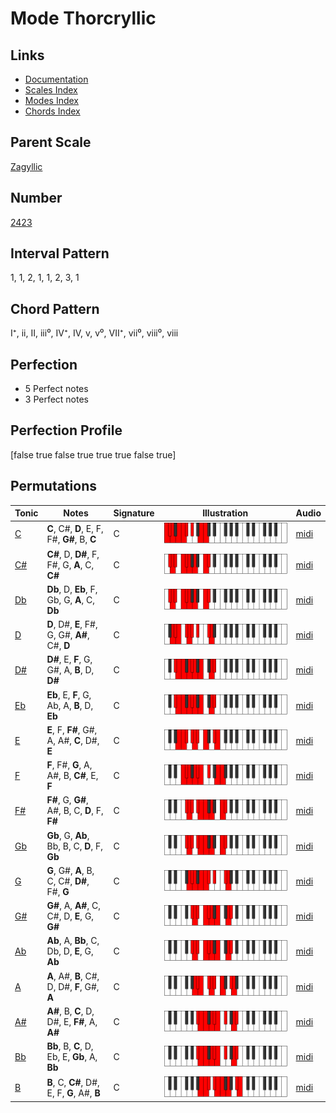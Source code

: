 # Mode Thorcryllic

## Links

- [Documentation](index.md)
- [Scales Index](Scales.md)
- [Modes Index](Modes.md)
- [Chords Index](Chords.md)

## Parent Scale

[Zagyllic](ScaleZagyllic.md)

## Number

[2423](https://ianring.com/musictheory/scales/2423)

## Interval Pattern

1, 1, 2, 1, 1, 2, 3, 1

## Chord Pattern

I⁺, ii, II, iii⁰, IV⁺, IV, v, v⁰, VII⁺, vii⁰, viii⁰, viii

## Perfection

- 5 Perfect notes
- 3 Perfect notes

## Perfection Profile

[false true false true true true false true]

## Permutations

| Tonic | Notes | Signature | Illustration | Audio |
|-------|-------|-----------|--------------|-------|
| [C](ModeCNaturalThorcryllic.md) | **C**, C#, **D**, E, F, F#, **G#**, B, **C** | C | ![CNaturalThorcryllic](ModeCNaturalThorcryllic.png) | [midi](https://github.com/edipermadi/music/blob/main/docs/ModeCNaturalThorcryllic.mid?raw=true) |
| [C#](ModeCSharpThorcryllic.md) | **C#**, D, **D#**, F, F#, G, **A**, C, **C#** | C | ![CSharpThorcryllic](ModeCSharpThorcryllic.png) | [midi](https://github.com/edipermadi/music/blob/main/docs/ModeCSharpThorcryllic.mid?raw=true) |
| [Db](ModeDFlatThorcryllic.md) | **Db**, D, **Eb**, F, Gb, G, **A**, C, **Db** | C | ![DFlatThorcryllic](ModeDFlatThorcryllic.png) | [midi](https://github.com/edipermadi/music/blob/main/docs/ModeDFlatThorcryllic.mid?raw=true) |
| [D](ModeDNaturalThorcryllic.md) | **D**, D#, **E**, F#, G, G#, **A#**, C#, **D** | C | ![DNaturalThorcryllic](ModeDNaturalThorcryllic.png) | [midi](https://github.com/edipermadi/music/blob/main/docs/ModeDNaturalThorcryllic.mid?raw=true) |
| [D#](ModeDSharpThorcryllic.md) | **D#**, E, **F**, G, G#, A, **B**, D, **D#** | C | ![DSharpThorcryllic](ModeDSharpThorcryllic.png) | [midi](https://github.com/edipermadi/music/blob/main/docs/ModeDSharpThorcryllic.mid?raw=true) |
| [Eb](ModeEFlatThorcryllic.md) | **Eb**, E, **F**, G, Ab, A, **B**, D, **Eb** | C | ![EFlatThorcryllic](ModeEFlatThorcryllic.png) | [midi](https://github.com/edipermadi/music/blob/main/docs/ModeEFlatThorcryllic.mid?raw=true) |
| [E](ModeENaturalThorcryllic.md) | **E**, F, **F#**, G#, A, A#, **C**, D#, **E** | C | ![ENaturalThorcryllic](ModeENaturalThorcryllic.png) | [midi](https://github.com/edipermadi/music/blob/main/docs/ModeENaturalThorcryllic.mid?raw=true) |
| [F](ModeFNaturalThorcryllic.md) | **F**, F#, **G**, A, A#, B, **C#**, E, **F** | C | ![FNaturalThorcryllic](ModeFNaturalThorcryllic.png) | [midi](https://github.com/edipermadi/music/blob/main/docs/ModeFNaturalThorcryllic.mid?raw=true) |
| [F#](ModeFSharpThorcryllic.md) | **F#**, G, **G#**, A#, B, C, **D**, F, **F#** | C | ![FSharpThorcryllic](ModeFSharpThorcryllic.png) | [midi](https://github.com/edipermadi/music/blob/main/docs/ModeFSharpThorcryllic.mid?raw=true) |
| [Gb](ModeGFlatThorcryllic.md) | **Gb**, G, **Ab**, Bb, B, C, **D**, F, **Gb** | C | ![GFlatThorcryllic](ModeGFlatThorcryllic.png) | [midi](https://github.com/edipermadi/music/blob/main/docs/ModeGFlatThorcryllic.mid?raw=true) |
| [G](ModeGNaturalThorcryllic.md) | **G**, G#, **A**, B, C, C#, **D#**, F#, **G** | C | ![GNaturalThorcryllic](ModeGNaturalThorcryllic.png) | [midi](https://github.com/edipermadi/music/blob/main/docs/ModeGNaturalThorcryllic.mid?raw=true) |
| [G#](ModeGSharpThorcryllic.md) | **G#**, A, **A#**, C, C#, D, **E**, G, **G#** | C | ![GSharpThorcryllic](ModeGSharpThorcryllic.png) | [midi](https://github.com/edipermadi/music/blob/main/docs/ModeGSharpThorcryllic.mid?raw=true) |
| [Ab](ModeAFlatThorcryllic.md) | **Ab**, A, **Bb**, C, Db, D, **E**, G, **Ab** | C | ![AFlatThorcryllic](ModeAFlatThorcryllic.png) | [midi](https://github.com/edipermadi/music/blob/main/docs/ModeAFlatThorcryllic.mid?raw=true) |
| [A](ModeANaturalThorcryllic.md) | **A**, A#, **B**, C#, D, D#, **F**, G#, **A** | C | ![ANaturalThorcryllic](ModeANaturalThorcryllic.png) | [midi](https://github.com/edipermadi/music/blob/main/docs/ModeANaturalThorcryllic.mid?raw=true) |
| [A#](ModeASharpThorcryllic.md) | **A#**, B, **C**, D, D#, E, **F#**, A, **A#** | C | ![ASharpThorcryllic](ModeASharpThorcryllic.png) | [midi](https://github.com/edipermadi/music/blob/main/docs/ModeASharpThorcryllic.mid?raw=true) |
| [Bb](ModeBFlatThorcryllic.md) | **Bb**, B, **C**, D, Eb, E, **Gb**, A, **Bb** | C | ![BFlatThorcryllic](ModeBFlatThorcryllic.png) | [midi](https://github.com/edipermadi/music/blob/main/docs/ModeBFlatThorcryllic.mid?raw=true) |
| [B](ModeBNaturalThorcryllic.md) | **B**, C, **C#**, D#, E, F, **G**, A#, **B** | C | ![BNaturalThorcryllic](ModeBNaturalThorcryllic.png) | [midi](https://github.com/edipermadi/music/blob/main/docs/ModeBNaturalThorcryllic.mid?raw=true) |
